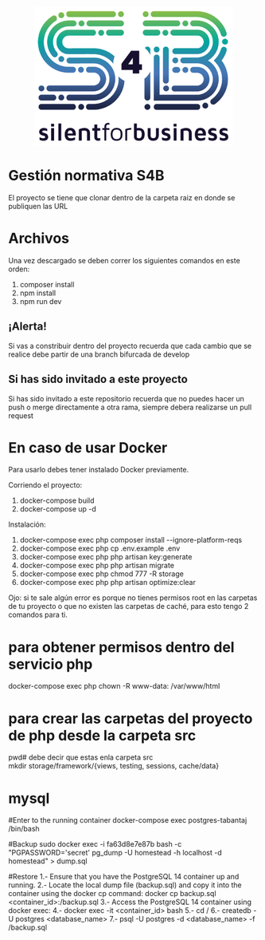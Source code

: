 <p align="center"><img src="public/img/Silent4Business-Logo-Color.png" width="400"></p>

# Gestión normativa S4B

El proyecto se tiene que clonar dentro de la carpeta raiz en donde se publiquen las URL


# Archivos

Una vez descargado se deben correr los siguientes comandos en este orden:

 1. composer install
 2. npm install
 3. npm run dev

## ¡Alerta!

Si vas  a constribuir dentro del proyecto recuerda que cada cambio que se realice debe partir de una branch bifurcada de develop

## Si has sido invitado a este proyecto

Si has sido invitado a este repositorio recuerda que no puedes hacer un push o merge directamente a otra rama, siempre debera realizarse un pull request

# En caso de usar Docker

Para usarlo debes tener instalado Docker previamente.

Corriendo el proyecto:

1. docker-compose build
2. docker-compose up -d


Instalación:

1. docker-compose exec php composer install --ignore-platform-reqs
2. docker-compose exec php cp .env.example .env
3. docker-compose exec php php artisan key:generate
4. docker-compose exec php php artisan migrate
5. docker-compose exec php chmod 777 -R storage
6. docker-compose exec php php artisan optimize:clear

Ojo: si te sale algún error es porque no tienes permisos root en las carpetas de tu proyecto o que no existen las carpetas de caché, para esto tengo 2 comandos para ti.

# para obtener permisos dentro del servicio php
 docker-compose exec php chown -R www-data: /var/www/html

# para crear las carpetas del proyecto de php desde la carpeta src
 pwd# debe decir que estas enla carpeta src
 <br>
 mkdir storage/framework/{views, testing, sessions, cache/data}


# mysql

#Enter to the running container
docker-compose exec postgres-tabantaj /bin/bash

#Backup
sudo docker exec -i fa63d8e7e87b bash -c "PGPASSWORD='secret' pg_dump -U homestead -h localhost -d homestead" > dump.sql

#Restore
1.- Ensure that you have the PostgreSQL 14 container up and running.
2.- Locate the local dump file (backup.sql) and copy it into the container using the docker cp command:
docker cp backup.sql <container_id>:/backup.sql
3.- Access the PostgreSQL 14 container using docker exec:
4.- docker exec -it <container_id> bash
5.- cd /
6.- createdb -U postgres <database_name>
7.- psql -U postgres -d <database_name> -f /backup.sql

